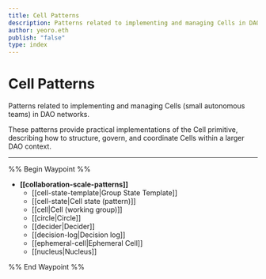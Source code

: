 ```yaml
---
title: Cell Patterns
description: Patterns related to implementing and managing Cells in DAO networks
author: yeoro.eth
publish: "false"
type: index
---
```


# Cell Patterns

Patterns related to implementing and managing Cells (small autonomous teams) in DAO networks.

These patterns provide practical implementations of the Cell primitive, describing how to structure, govern, and coordinate Cells within a larger DAO context.

---

%% Begin Waypoint %%
- **[[collaboration-scale-patterns]]**
  - [[cell-state-template|Group State Template]]
  - [[cell-state|Cell state (pattern)]]
  - [[cell|Cell (working group)]]
  - [[circle|Circle]]
  - [[decider|Decider]]
  - [[decision-log|Decision log]]
  - [[ephemeral-cell|Ephemeral Cell]]
  - [[nucleus|Nucleus]]

%% End Waypoint %%
